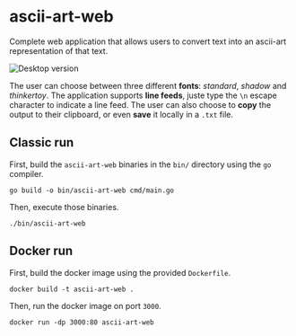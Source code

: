 # ascii-art-web

Complete web application that allows users to convert text into an ascii-art representation of that text.

![Desktop version](https://raw.githubusercontent.com/anatolethien/anatolethien/main/images/ascii-art-web/app-desktop.png)

The user can choose between three different **fonts**: _standard_, _shadow_ and _thinkertoy_. The application supports **line feeds**, juste type the `\n` escape character to indicate a line feed. The user can also choose to **copy** the output to their clipboard, or even **save** it locally in a `.txt` file.

## Classic run

First, build the `ascii-art-web` binaries in the `bin/` directory using the `go` compiler.

    go build -o bin/ascii-art-web cmd/main.go

Then, execute those binaries.

    ./bin/ascii-art-web

## Docker run

First, build the docker image using the provided `Dockerfile`.

    docker build -t ascii-art-web .

Then, run the docker image on port `3000`.

    docker run -dp 3000:80 ascii-art-web
